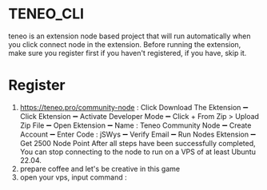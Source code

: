 # TENEO_CLI
teneo is an extension node based project that will run automatically when you click connect node in the extension.
Before running the extension, make sure you register first if you haven't registered, if you have, skip it.
# Register
1. https://teneo.pro/community-node : Click Download The Ektension 
➖ Click Ektension 
➖ Activate Developer Mode
➖ Click + From Zip > Upload Zip File
➖ Open Ektension 
➖ Name : Teneo Community Node
➖ Create Account
➖ Enter Code : jSWys
➖ Verify Email
➖ Run Nodes Ektension 
➖ Get 2500 Node Point
After all steps have been successfully completed, You can stop connecting to the node to run on a VPS of at least Ubuntu 22.04.
2. prepare coffee and let's be creative in this game
3. open your vps, input command :
```


